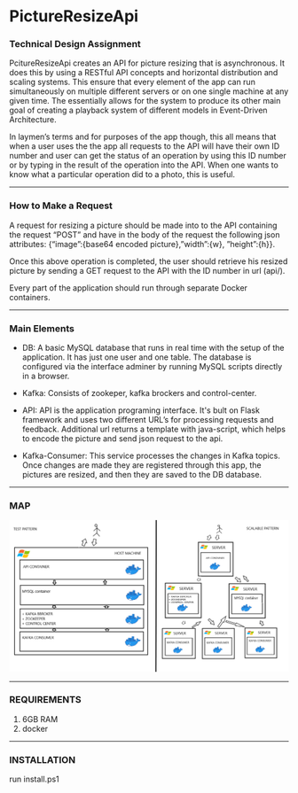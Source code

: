 # PictureResizeApi
### Technical Design Assignment

PcitureResizeApi creates an API for picture resizing that is asynchronous. It does this by using a RESTful API concepts and horizontal distribution and scaling systems. This ensure that every element of the app can run simultaneously on multiple different servers or on one single machine at any given time. The essentially allows for the system to produce its other main goal of creating a playback system of different models in Event-Driven Architecture.

In laymen’s terms and for purposes of the app though, this all means that when a user uses the the app all requests to the API will have their own ID number and user can get the status of an operation by using this ID number or by typing in the result of the operation into the API. When one wants to know what a particular operation did to a photo, this is useful. 
***
### How to Make a Request

A request for resizing a picture should be made into to the API containing the request “POST” and have in the body of the request the following json attributes: {“image”:{base64 encoded picture},”width”:{w}, ”height”:{h}}.

Once this above operation is completed, the user should retrieve his resized picture by sending a GET request to the API with the ID number in url (api/<id>).

Every part of the application should run through separate Docker containers.

***
### Main Elements

* DB: A basic MySQL database that runs in real time with the setup of the application. It has just one user and one table. The database is configured via the interface adminer by running MySQL scripts directly in a browser.


* Kafka: Consists of zookeper, kafka brockers and control-center.


* API: API is the application programing interface. It's bult on Flask framework and uses two different URL’s for processing requests and feedback. Additional url returns a template with java-script, which helps to encode the picture and send json request to the api.


* Kafka-Consumer: This service processes the changes in Kafka topics. Once changes are made they are registered through this app, the pictures are resized, and then they are saved to the DB database.

***
### MAP
![visualisation](api_container/static/img/schema.png)

***
### REQUIREMENTS
1. 6GB RAM
2. docker
***
### INSTALLATION
run install.ps1